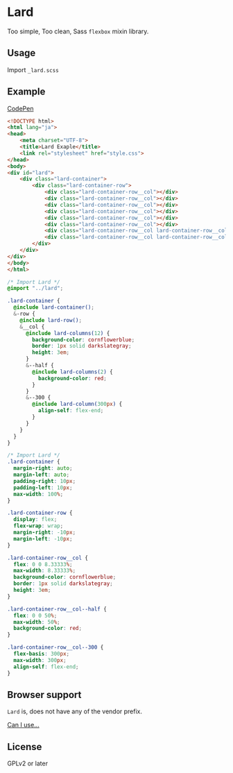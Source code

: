 # Lard

Too simple, Too clean, Sass `flexbox` mixin library.

## Usage

Import `_lard.scss`

## Example

[CodePen](http://codepen.io/p-o-t-s/pen/LNpyOZ)


``` HTML
<!DOCTYPE html>
<html lang="ja">
<head>
    <meta charset="UTF-8">
    <title>Lard Exaple</title>
    <link rel="stylesheet" href="style.css">
</head>
<body>
<div id="lard">
    <div class="lard-container">
        <div class="lard-container-row">
            <div class="lard-container-row__col"></div>
            <div class="lard-container-row__col"></div>
            <div class="lard-container-row__col"></div>
            <div class="lard-container-row__col"></div>
            <div class="lard-container-row__col"></div>
            <div class="lard-container-row__col"></div>
            <div class="lard-container-row__col lard-container-row__col--half"></div>
            <div class="lard-container-row__col lard-container-row__col--300"></div>
        </div>
    </div>
</div>
</body>
</html>
```

``` SCSS
/* Import Lard */
@import "../lard";

.lard-container {
  @include lard-container();
  &-row {
    @include lard-row();
    &__col {
      @include lard-columns(12) {
        background-color: cornflowerblue;
        border: 1px solid darkslategray;
        height: 3em;
      }
      &--half {
        @include lard-columns(2) {
          background-color: red;
        }
      }
      &--300 {
        @include lard-column(300px) {
          align-self: flex-end;
        }
      }
    }
  }
}
```

``` CSS
/* Import Lard */
.lard-container {
  margin-right: auto;
  margin-left: auto;
  padding-right: 10px;
  padding-left: 10px;
  max-width: 100%;
}

.lard-container-row {
  display: flex;
  flex-wrap: wrap;
  margin-right: -10px;
  margin-left: -10px;
}

.lard-container-row__col {
  flex: 0 0 8.33333%;
  max-width: 8.33333%;
  background-color: cornflowerblue;
  border: 1px solid darkslategray;
  height: 3em;
}

.lard-container-row__col--half {
  flex: 0 0 50%;
  max-width: 50%;
  background-color: red;
}

.lard-container-row__col--300 {
  flex-basis: 300px;
  max-width: 300px;
  align-self: flex-end;
}
```

## Browser support

`Lard` is, does not have any of the vendor prefix.

[Can I use...](http://caniuse.com/#search=flex)

## License

GPLv2 or later